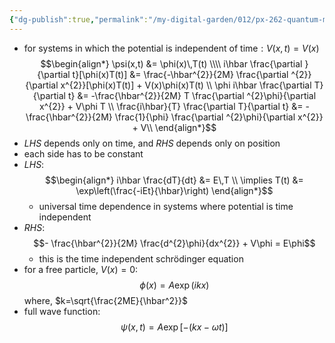 ```yaml
---
{"dg-publish":true,"permalink":"/my-digital-garden/012/px-262-quantum-mechanics/b-introduction/px-262-b2-time-independent-schroedinger-equation/","created":"2024-11-25T10:50:32.000+00:00","updated":"2024-11-26T01:06:39.387+00:00"}
---
```


- for systems in which the potential is independent of time$:V(x,t)=V(x)$
$$\begin{align*}
	\psi(x,t) &= \phi(x)\,T(t) \\\\
	i\hbar \frac{\partial }{\partial t}[\phi(x)T(t)] &= \frac{-\hbar^{2}}{2M} \frac{\partial ^{2}}{\partial x^{2}}[\phi(x)T(t)] + V(x)\phi(x)T(t) \\
	\phi i\hbar \frac{\partial T}{\partial t} &= -\frac{\hbar^{2}}{2M} T \frac{\partial ^{2}\phi}{\partial x^{2}} + V\phi T \\
	\frac{i\hbar}{T} \frac{\partial T}{\partial t} &= -\frac{\hbar^{2}}{2M} \frac{1}{\phi} \frac{\partial ^{2}\phi}{\partial x^{2}} + V\\
\end{align*}$$
- $LHS$ depends only on time, and $RHS$ depends only on position
- each side has to be constant
- $LHS:$ 
$$\begin{align*}
	i\hbar \frac{dT}{dt} &= E\,T \\
	\implies T(t) &= \exp\left(\frac{-iEt}{\hbar}\right)
\end{align*}$$
	- universal time dependence in systems where potential is time independent
- $RHS:$ 
  $$- \frac{\hbar^{2}}{2M} \frac{d^{2}\phi}{dx^{2}} + V\phi = E\phi$$
	- this is the time independent schrödinger equation
- for a free particle, ${} V(x)=0:$ 
  $$\phi(x) = A\exp(ikx)$$
	where, $k=\sqrt{\frac{2ME}{\hbar^2}}$
- full wave function: 
  $$\psi(x,t) = A\exp[-(kx-\omega t)]$$
